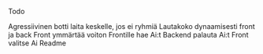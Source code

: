 Todo

Agressiivinen botti laita keskelle, jos ei ryhmiä
Lautakoko dynaamisesti front ja back
Front ymmärtää voiton
Frontille hae Ai:t
Backend palauta Ai:t
Front valitse Ai
Readme



